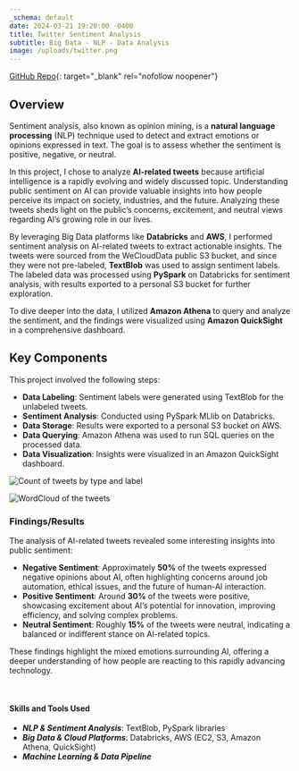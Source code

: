 ```yaml
---
_schema: default
date: 2024-03-21 19:20:00 -0400
title: Twitter Sentiment Analysis
subtitle: Big Data - NLP - Data Analysis
image: /uploads/twitter.png
---
```

[GitHub Repo](https://github.com/SederaRas/BIG_DATA_PROJECT.git "Github Repo"){: target="_blank" rel="nofollow noopener"}

## Overview

Sentiment analysis, also known as opinion mining, is a **natural language processing** (NLP) technique used to detect and extract emotions or opinions expressed in text. The goal is to assess whether the sentiment is positive, negative, or neutral.

In this project, I chose to analyze **AI-related tweets** because artificial intelligence is a rapidly evolving and widely discussed topic. Understanding public sentiment on AI can provide valuable insights into how people perceive its impact on society, industries, and the future. Analyzing these tweets sheds light on the public’s concerns, excitement, and neutral views regarding AI’s growing role in our lives.

By leveraging Big Data platforms like **Databricks** and **AWS**, I performed sentiment analysis on AI-related tweets to extract actionable insights. The tweets were sourced from the WeCloudData public S3 bucket, and since they were not pre-labeled, **TextBlob** was used to assign sentiment labels. The labeled data was processed using **PySpark** on Databricks for sentiment analysis, with results exported to a personal S3 bucket for further exploration.

To dive deeper into the data, I utilized **Amazon Athena** to query and analyze the sentiment, and the findings were visualized using **Amazon QuickSight** in a comprehensive dashboard.

## Key Components

This project involved the following steps:

* **Data Labeling**: Sentiment labels were generated using TextBlob for the unlabeled tweets.
* **Sentiment Analysis**: Conducted using PySpark MLlib on Databricks.
* **Data Storage**: Results were exported to a personal S3 bucket on AWS.
* **Data Querying**: Amazon Athena was used to run SQL queries on the processed data.
* **Data Visualization**: Insights were visualized in an Amazon QuickSight dashboard.

![](/uploads/histo-tweetscounts-by-type-label.png "Count of tweets by type and label")

![](/uploads/wordcloud2.png "WordCloud of the tweets")

### **Findings/Results**

The analysis of AI-related tweets revealed some interesting insights into public sentiment:

* **Negative Sentiment**: Approximately **50%** of the tweets expressed negative opinions about AI, often highlighting concerns around job automation, ethical issues, and the future of human-AI interaction.
* **Positive Sentiment**: Around **30%** of the tweets were positive, showcasing excitement about AI’s potential for innovation, improving efficiency, and solving complex problems.
* **Neutral Sentiment**: Roughly **15%** of the tweets were neutral, indicating a balanced or indifferent stance on AI-related topics.

These findings highlight the mixed emotions surrounding AI, offering a deeper understanding of how people are reacting to this rapidly advancing technology.

&nbsp;

#### Skills and Tools Used

* ***NLP & Sentiment Analysis***: TextBlob, PySpark libraries
* ***Big Data & Cloud Platforms***: Databricks, AWS (EC2, S3, Amazon Athena, QuickSight)
* ***Machine Learning & Data Pipeline***